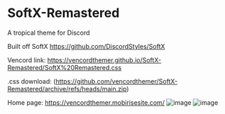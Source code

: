 # SoftX-Remastered
A tropical theme for Discord

Built off SoftX https://github.com/DiscordStyles/SoftX

Vencord link: https://vencordthemer.github.io/SoftX-Remastered/SoftX%20Remastered.css

.css download: (https://github.com/vencordthemer/SoftX-Remastered/archive/refs/heads/main.zip)

Home page: https://vencordthemer.mobirisesite.com/
![image](https://github.com/user-attachments/assets/69134886-de86-4a09-b36f-6c8fc3b59f95)
![image](https://github.com/user-attachments/assets/72e42491-f401-4e9e-970e-c91c2c6a6297)

